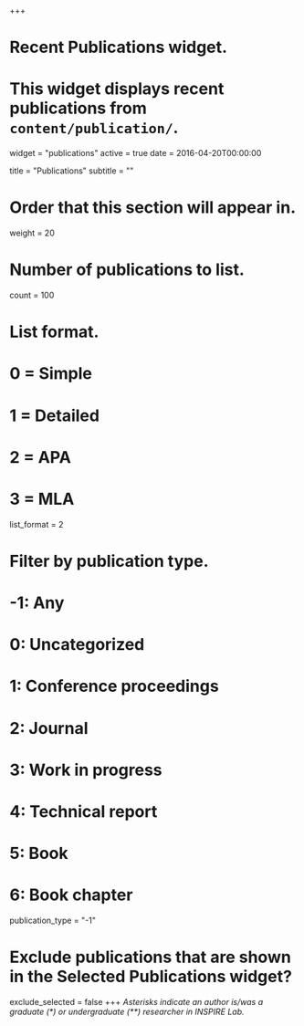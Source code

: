 +++
# Recent Publications widget.
# This widget displays recent publications from `content/publication/`.
widget = "publications"
active = true
date = 2016-04-20T00:00:00

title = "Publications"
subtitle = ""

# Order that this section will appear in.
weight = 20

# Number of publications to list.
count = 100

# List format.
#   0 = Simple
#   1 = Detailed
#   2 = APA
#   3 = MLA
list_format = 2

# Filter by publication type.
# -1: Any
#  0: Uncategorized
#  1: Conference proceedings
#  2: Journal
#  3: Work in progress
#  4: Technical report
#  5: Book
#  6: Book chapter
publication_type = "-1"

# Exclude publications that are shown in the Selected Publications widget?
exclude_selected = false
+++
_Asterisks indicate an author is/was a graduate (*) or undergraduate (**) researcher in INSPIRE Lab._
